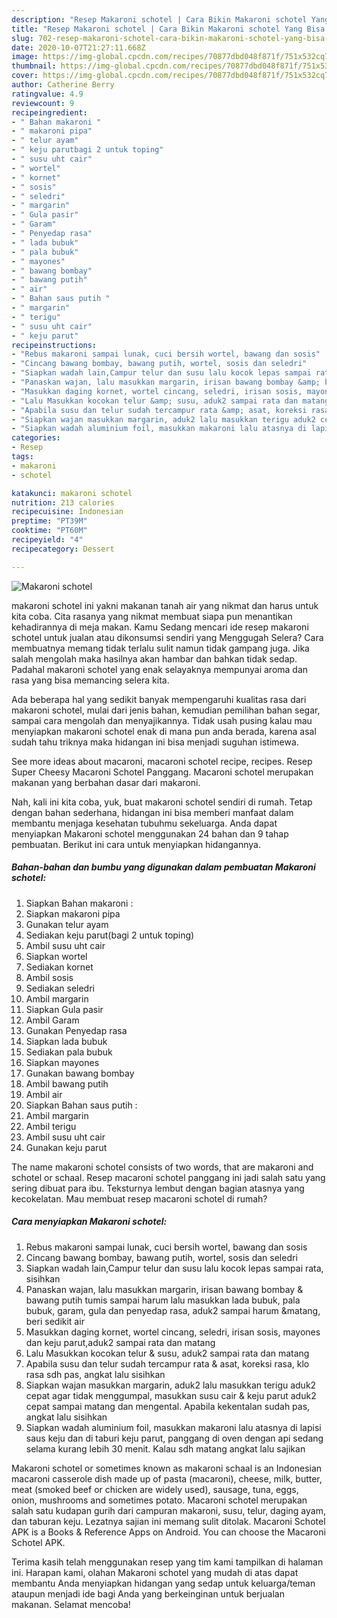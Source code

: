```yaml
---
description: "Resep Makaroni schotel | Cara Bikin Makaroni schotel Yang Bisa Manjain Lidah"
title: "Resep Makaroni schotel | Cara Bikin Makaroni schotel Yang Bisa Manjain Lidah"
slug: 702-resep-makaroni-schotel-cara-bikin-makaroni-schotel-yang-bisa-manjain-lidah
date: 2020-10-07T21:27:11.668Z
image: https://img-global.cpcdn.com/recipes/70877dbd048f871f/751x532cq70/makaroni-schotel-foto-resep-utama.jpg
thumbnail: https://img-global.cpcdn.com/recipes/70877dbd048f871f/751x532cq70/makaroni-schotel-foto-resep-utama.jpg
cover: https://img-global.cpcdn.com/recipes/70877dbd048f871f/751x532cq70/makaroni-schotel-foto-resep-utama.jpg
author: Catherine Berry
ratingvalue: 4.9
reviewcount: 9
recipeingredient:
- " Bahan makaroni "
- " makaroni pipa"
- " telur ayam"
- " keju parutbagi 2 untuk toping"
- " susu uht cair"
- " wortel"
- " kornet"
- " sosis"
- " seledri"
- " margarin"
- " Gula pasir"
- " Garam"
- " Penyedap rasa"
- " lada bubuk"
- " pala bubuk"
- " mayones"
- " bawang bombay"
- " bawang putih"
- " air"
- " Bahan saus putih "
- " margarin"
- " terigu"
- " susu uht cair"
- " keju parut"
recipeinstructions:
- "Rebus makaroni sampai lunak, cuci bersih wortel, bawang dan sosis"
- "Cincang bawang bombay, bawang putih, wortel, sosis dan seledri"
- "Siapkan wadah lain,Campur telur dan susu lalu kocok lepas sampai rata, sisihkan"
- "Panaskan wajan, lalu masukkan margarin, irisan bawang bombay &amp; bawang putih tumis sampai harum lalu masukkan lada bubuk, pala bubuk, garam, gula dan penyedap rasa, aduk2 sampai harum &amp;matang, beri sedikit air"
- "Masukkan daging kornet, wortel cincang, seledri, irisan sosis, mayones dan keju parut,aduk2 sampai rata dan matang"
- "Lalu Masukkan kocokan telur &amp; susu, aduk2 sampai rata dan matang"
- "Apabila susu dan telur sudah tercampur rata &amp; asat, koreksi rasa, klo rasa sdh pas, angkat lalu sisihkan"
- "Siapkan wajan masukkan margarin, aduk2 lalu masukkan terigu aduk2 cepat agar tidak menggumpal, masukkan susu cair &amp; keju parut aduk2 cepat sampai matang dan mengental. Apabila kekentalan sudah pas, angkat lalu sisihkan"
- "Siapkan wadah aluminium foil, masukkan makaroni lalu atasnya di lapisi saus keju dan di taburi keju parut, panggang di oven dengan api sedang selama kurang lebih 30 menit. Kalau sdh matang angkat lalu sajikan"
categories:
- Resep
tags:
- makaroni
- schotel

katakunci: makaroni schotel 
nutrition: 213 calories
recipecuisine: Indonesian
preptime: "PT39M"
cooktime: "PT60M"
recipeyield: "4"
recipecategory: Dessert

---
```



![Makaroni schotel](https://img-global.cpcdn.com/recipes/70877dbd048f871f/751x532cq70/makaroni-schotel-foto-resep-utama.jpg)


makaroni schotel ini yakni makanan tanah air yang nikmat dan harus untuk kita coba. Cita rasanya yang nikmat membuat siapa pun menantikan kehadirannya di meja makan.
Kamu Sedang mencari ide resep makaroni schotel untuk jualan atau dikonsumsi sendiri yang Menggugah Selera? Cara membuatnya memang tidak terlalu sulit namun tidak gampang juga. Jika salah mengolah maka hasilnya akan hambar dan bahkan tidak sedap. Padahal makaroni schotel yang enak selayaknya mempunyai aroma dan rasa yang bisa memancing selera kita.

Ada beberapa hal yang sedikit banyak mempengaruhi kualitas rasa dari makaroni schotel, mulai dari jenis bahan, kemudian pemilihan bahan segar, sampai cara mengolah dan menyajikannya. Tidak usah pusing kalau mau menyiapkan makaroni schotel enak di mana pun anda berada, karena asal sudah tahu triknya maka hidangan ini bisa menjadi suguhan istimewa.

See more ideas about macaroni, macaroni schotel recipe, recipes. Resep Super Cheesy Macaroni Schotel Panggang. Macaroni schotel merupakan makanan yang berbahan dasar dari makaroni.


Nah, kali ini kita coba, yuk, buat makaroni schotel sendiri di rumah. Tetap dengan bahan sederhana, hidangan ini bisa memberi manfaat dalam membantu menjaga kesehatan tubuhmu sekeluarga. Anda dapat menyiapkan Makaroni schotel menggunakan 24 bahan dan 9 tahap pembuatan. Berikut ini cara untuk menyiapkan hidangannya.

<!--inarticleads1-->

##### Bahan-bahan dan bumbu yang digunakan dalam pembuatan Makaroni schotel:

1. Siapkan  Bahan makaroni :
1. Siapkan  makaroni pipa
1. Gunakan  telur ayam
1. Sediakan  keju parut(bagi 2 untuk toping)
1. Ambil  susu uht cair
1. Siapkan  wortel
1. Sediakan  kornet
1. Ambil  sosis
1. Sediakan  seledri
1. Ambil  margarin
1. Siapkan  Gula pasir
1. Ambil  Garam
1. Gunakan  Penyedap rasa
1. Siapkan  lada bubuk
1. Sediakan  pala bubuk
1. Siapkan  mayones
1. Gunakan  bawang bombay
1. Ambil  bawang putih
1. Ambil  air
1. Siapkan  Bahan saus putih :
1. Ambil  margarin
1. Ambil  terigu
1. Ambil  susu uht cair
1. Gunakan  keju parut


The name makaroni schotel consists of two words, that are makaroni and schotel or schaal. Resep macaroni schotel panggang ini jadi salah satu yang sering dibuat para ibu. Teksturnya lembut dengan bagian atasnya yang kecokelatan. Mau membuat resep macaroni schotel di rumah? 

<!--inarticleads2-->

##### Cara menyiapkan Makaroni schotel:

1. Rebus makaroni sampai lunak, cuci bersih wortel, bawang dan sosis
1. Cincang bawang bombay, bawang putih, wortel, sosis dan seledri
1. Siapkan wadah lain,Campur telur dan susu lalu kocok lepas sampai rata, sisihkan
1. Panaskan wajan, lalu masukkan margarin, irisan bawang bombay &amp; bawang putih tumis sampai harum lalu masukkan lada bubuk, pala bubuk, garam, gula dan penyedap rasa, aduk2 sampai harum &amp;matang, beri sedikit air
1. Masukkan daging kornet, wortel cincang, seledri, irisan sosis, mayones dan keju parut,aduk2 sampai rata dan matang
1. Lalu Masukkan kocokan telur &amp; susu, aduk2 sampai rata dan matang
1. Apabila susu dan telur sudah tercampur rata &amp; asat, koreksi rasa, klo rasa sdh pas, angkat lalu sisihkan
1. Siapkan wajan masukkan margarin, aduk2 lalu masukkan terigu aduk2 cepat agar tidak menggumpal, masukkan susu cair &amp; keju parut aduk2 cepat sampai matang dan mengental. Apabila kekentalan sudah pas, angkat lalu sisihkan
1. Siapkan wadah aluminium foil, masukkan makaroni lalu atasnya di lapisi saus keju dan di taburi keju parut, panggang di oven dengan api sedang selama kurang lebih 30 menit. Kalau sdh matang angkat lalu sajikan


Makaroni schotel or sometimes known as makaroni schaal is an Indonesian macaroni casserole dish made up of pasta (macaroni), cheese, milk, butter, meat (smoked beef or chicken are widely used), sausage, tuna, eggs, onion, mushrooms and sometimes potato. Macaroni schotel merupakan salah satu kudapan gurih dari campuran makaroni, susu, telur, daging ayam, dan taburan keju. Lezatnya sajian ini memang sulit ditolak. Macaroni Schotel APK is a Books &amp; Reference Apps on Android. You can choose the Macaroni Schotel APK. 

Terima kasih telah menggunakan resep yang tim kami tampilkan di halaman ini. Harapan kami, olahan Makaroni schotel yang mudah di atas dapat membantu Anda menyiapkan hidangan yang sedap untuk keluarga/teman ataupun menjadi ide bagi Anda yang berkeinginan untuk berjualan makanan. Selamat mencoba!
